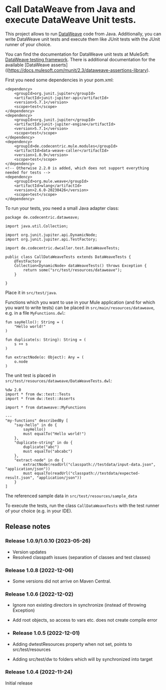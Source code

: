 # Call DataWeave from Java and execute DataWeave Unit tests.

This project allows to run  [DataWeave](https://dataweave.mulesoft.com/) code from Java. Additionally, you can write DataWeave unit tests and execute them like JUnit tests with the JUnit runner of your choice. 

You can find the documentation for DataWeave unit tests at MuleSoft: [DataWeave testing framework](https://beta.docs.mulesoft.com/beta-dataweave/dataweave/2.4/dataweave-testing-framework). There is additional documentation for the available [DataWeave asserts]((https://docs.mulesoft.com/munit/2.3/dataweave-assertions-library).

First you need some dependencies in your pom.xml:

```
<dependency>
	<groupId>org.junit.jupiter</groupId>
	<artifactId>junit-jupiter-api</artifactId>
	<version>5.7.1</version>
	<scope>test</scope>
</dependency>
<dependency>
	<groupId>org.junit.jupiter</groupId>
	<artifactId>junit-jupiter-engine</artifactId>
	<version>5.7.1</version>
	<scope>test</scope>
</dependency>
<dependency>
	<groupId>de.codecentric.mule.modules</groupId>
	<artifactId>data-weave-caller</artifactId>
	<version>1.0.9</version>
	<scope>test</scope>
</dependency>
<!-- Otherwise 2.2.0 is added, which does not support everything needed for tests -->
<dependency>
	<groupId>org.mule.weave</groupId>
	<artifactId>wlang</artifactId>
	<version>2.6.0-20230426</version>
	<scope>test</scope>
</dependency>
```

To run your tests, you need a small Java adapter class:
```
package de.codecentric.dataweave;

import java.util.Collection;

import org.junit.jupiter.api.DynamicNode;
import org.junit.jupiter.api.TestFactory;

import de.codecentric.dwcaller.test.DataWeaveTests;

public class CallDataWeaveTests extends DataWeaveTests {
	@TestFactory
	Collection<DynamicNode> dataWeaveTests() throws Exception {
		return some("src/test/resources/dataweave");
	}

}
```

Place it in `src/test/java`.

Functions which you want to use in your Mule application (and for which you want to write tests) can be placed in `src/main/resources/dataweave`, e.g. in a file `MyFunctions.dwl`:
   
```
fun sayHello(): String = (
	"Hello world!"
)

fun duplicate(s: String): String = (
	s ++ s
)

fun extractNode(o: Object): Any = (
	o.node
)
```

The unit test is placed in `src/test/resources/dataweave/DataWeaveTests.dwl`:

```
%dw 2.0
import * from dw::test::Tests
import * from dw::test::Asserts

import * from dataweave::MyFunctions

---
"my-functions" describedBy [
	"say-hello" in do {
		sayHello()
		must equalTo("Hello world!")
	},
	"duplicate-string" in do {
		duplicate("abc")
		must equalTo("abcabc")
	},	
	"extract-node" in do {
		extractNode(readUrl("classpath://testdata/input-data.json", "application/json"))
		must equalTo(readUrl("classpath://testdata/expected-result.json", "application/json"))
	}
]
```

The referenced sample data in `src/test/resources/sample_data`

To execute the tests, run the class `CallDataWeaveTests` with the test runner of your choice (e.g. in your IDE).

## Release notes

### Release 1.0.9/1.0.10 (2023-05-26)

- Version updates
- Resolved classpath issues (separation of classes and test classes) 

### Release 1.0.8 (2022-12-06)

- Some versions did not arrive on Maven Central. 

### Release 1.0.6 (2022-12-02)

- Ignore non existing directors in synchronize (instead of throwing Exception)
- Add root objects, so access to vars etc. does not create compile error

- ### Release 1.0.5 (2022-12-01)

- Adding dwtestResources property when not set, points to src/test/resources
- Adding src/test/dw to folders which will by synchronized into target

### Release 1.0.4 (2022-11-24)

Initial release
